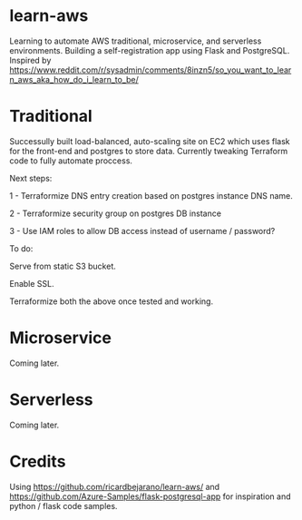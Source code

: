 # learn-aws
Learning to automate AWS traditional, microservice, and serverless environments. Building a self-registration app using Flask and PostgreSQL. Inspired by https://www.reddit.com/r/sysadmin/comments/8inzn5/so_you_want_to_learn_aws_aka_how_do_i_learn_to_be/

# Traditional
Successully built load-balanced, auto-scaling site on EC2 which uses flask for the front-end and postgres to store data. Currently tweaking Terraform code to fully automate proccess.

Next steps:

1 - Terraformize DNS entry creation based on postgres instance DNS name.

2 - Terraformize security group on postgres DB instance

3 - Use IAM roles to allow DB access instead of username / password?



To do: 

Serve from static S3 bucket. 

Enable SSL.

Terraformize both the above once tested and working.

# Microservice
Coming later.

# Serverless
Coming later.

# Credits
Using https://github.com/ricardbejarano/learn-aws/ and https://github.com/Azure-Samples/flask-postgresql-app for inspiration and python / flask code samples.

